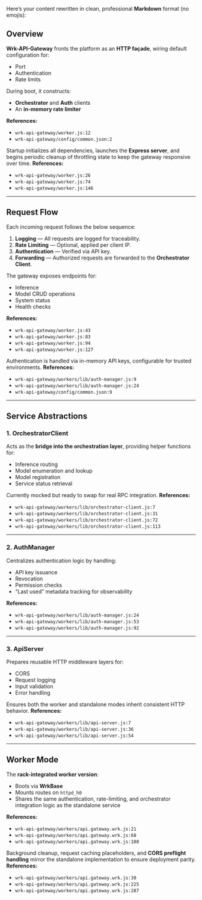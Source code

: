 Here’s your content rewritten in clean, professional **Markdown** format (no emojis):

## Overview

**Wrk-API-Gateway** fronts the platform as an **HTTP façade**, wiring default configuration for:

* Port
* Authentication
* Rate limits

During boot, it constructs:

* **Orchestrator** and **Auth** clients
* An **in-memory rate limiter**

**References:**

* `wrk-api-gateway/worker.js:12`
* `wrk-api-gateway/config/common.json:2`

Startup initializes all dependencies, launches the **Express server**, and begins periodic cleanup of throttling state to keep the gateway responsive over time.
**References:**

* `wrk-api-gateway/worker.js:26`
* `wrk-api-gateway/worker.js:74`
* `wrk-api-gateway/worker.js:146`

---

## Request Flow

Each incoming request follows the below sequence:

1. **Logging** — All requests are logged for traceability.
2. **Rate Limiting** — Optional, applied per client IP.
3. **Authentication** — Verified via API key.
4. **Forwarding** — Authorized requests are forwarded to the **Orchestrator Client**.

The gateway exposes endpoints for:

* Inference
* Model CRUD operations
* System status
* Health checks

**References:**

* `wrk-api-gateway/worker.js:43`
* `wrk-api-gateway/worker.js:83`
* `wrk-api-gateway/worker.js:94`
* `wrk-api-gateway/worker.js:127`

Authentication is handled via in-memory API keys, configurable for trusted environments.
**References:**

* `wrk-api-gateway/workers/lib/auth-manager.js:9`
* `wrk-api-gateway/workers/lib/auth-manager.js:24`
* `wrk-api-gateway/config/common.json:9`

---

## Service Abstractions

### 1. OrchestratorClient

Acts as the **bridge into the orchestration layer**, providing helper functions for:

* Inference routing
* Model enumeration and lookup
* Model registration
* Service status retrieval

Currently mocked but ready to swap for real RPC integration.
**References:**

* `wrk-api-gateway/workers/lib/orchestrator-client.js:7`
* `wrk-api-gateway/workers/lib/orchestrator-client.js:31`
* `wrk-api-gateway/workers/lib/orchestrator-client.js:72`
* `wrk-api-gateway/workers/lib/orchestrator-client.js:113`

---

### 2. AuthManager

Centralizes authentication logic by handling:

* API key issuance
* Revocation
* Permission checks
* “Last used” metadata tracking for observability

**References:**

* `wrk-api-gateway/workers/lib/auth-manager.js:24`
* `wrk-api-gateway/workers/lib/auth-manager.js:53`
* `wrk-api-gateway/workers/lib/auth-manager.js:92`

---

### 3. ApiServer

Prepares reusable HTTP middleware layers for:

* CORS
* Request logging
* Input validation
* Error handling

Ensures both the worker and standalone modes inherit consistent HTTP behavior.
**References:**

* `wrk-api-gateway/workers/lib/api-server.js:7`
* `wrk-api-gateway/workers/lib/api-server.js:36`
* `wrk-api-gateway/workers/lib/api-server.js:54`

---

## Worker Mode

The **rack-integrated worker version**:

* Boots via **WrkBase**
* Mounts routes on `httpd_h0`
* Shares the same authentication, rate-limiting, and orchestrator integration logic as the standalone service

**References:**

* `wrk-api-gateway/workers/api.gateway.wrk.js:21`
* `wrk-api-gateway/workers/api.gateway.wrk.js:68`
* `wrk-api-gateway/workers/api.gateway.wrk.js:108`

Background cleanup, request caching placeholders, and **CORS preflight handling** mirror the standalone implementation to ensure deployment parity.
**References:**

* `wrk-api-gateway/workers/api.gateway.wrk.js:30`
* `wrk-api-gateway/workers/api.gateway.wrk.js:225`
* `wrk-api-gateway/workers/api.gateway.wrk.js:287`